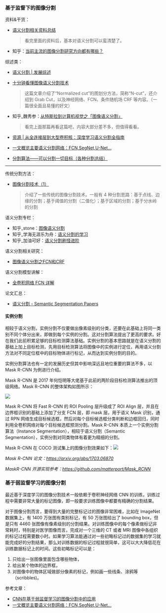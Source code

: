 

### 基于监督下的图像分割

资料&干货：

- [语义分割相关资料总结](https://zhuanlan.zhihu.com/p/41976717)
  > 看完里面的资料后，基本对语义分割可以蛮清楚了。

- 知乎：[当前主流的图像分割研究方向都有哪些？](https://www.zhihu.com/question/33599013)

综述类：

- [语义分割 | 发展综述](https://zhuanlan.zhihu.com/p/37618829)
- [十分钟看懂图像语义分割技术](https://www.leiphone.com/news/201705/YbRHBVIjhqVBP0X5.html)
  > 这篇文章介绍了“Normalized cut”的图划分方法，简称“N-cut”，还介绍到 Grab Cut，以及神经网络、FCN、条件随机场 CRF 等内容。（一篇很全面且易懂的好文）

- 知乎_魏秀参：[从特斯拉到计算机视觉之「图像语义分割」](https://zhuanlan.zhihu.com/p/21824299)
  > 看完上面那篇再看这篇吧，内容大部分差不多，但值得看看。

- [资源 | 从全连接层到大型卷积核：深度学习语义分割全指南](https://mp.weixin.qq.com/s?__biz=MzA3MzI4MjgzMw==&mid=2650728920&idx=4&sn=3c51fa0a95742d37222c3e16b77267ca&scene=21#wechat_redirect)
- [一文概览主要语义分割网络：FCN,SegNet,U-Net...](https://www.tinymind.cn/articles/410)
- [分割算法——可以分割一切目标（各种分割总结）](https://mp.weixin.qq.com/s/KcVKKsAyz-eVsyWR0Y812A)



---

传统分割方法：

- [图像分割技术（1）](https://blog.csdn.net/zizi7/article/details/50950494)

  > 介绍了一些传统的图像分割技术。一般有 4 种分割思路：基于点线、边缘的分割；基于阈值的分割（二值化）；基于区域的分割；基于分水岭的分割

语义分割专栏：

- 知乎_stone：[图像语义分割](https://zhuanlan.zhihu.com/c_197474183)
- 知乎_学海无涯乐为舟：[语义分割的学习](https://zhuanlan.zhihu.com/c_1008415414103203840)
- 知乎_加油可好：[语义分割刷怪进阶](https://zhuanlan.zhihu.com/c_156519173)

语义分割相关研究：

- [图像语义分割之FCN和CRF](https://blog.csdn.net/u012759136/article/details/52434826#t9)


语义分割模型讲解：

- [全卷积网络 FCN 详解](https://zhuanlan.zhihu.com/p/30195134)

论文汇总：

- [语义分割 - Semantic Segmentation Papers](https://www.aiuai.cn/aifarm62.html)



#### 实例分割

相较于语义分割，实例分割不仅要做出像素级别的分类，还要在此基础上将同一类别不同个体分出来，即做到每个实例的分割。这对分割算法提出了更高的要求。好在我们此前积累足够的目标检测算法基础。实例分割的基本思路就是在语义分割的基础上加上目标检测，先用目标检测算法将图像中的实例进行定位，再用语义分割方法对不同定位框中的目标物体进行标记，从而达到实例分割的目的。

实例分割算法也有一定的发展历史但其中影响深远且地位重要的算法不多，以 Mask R-CNN 为例进行介绍。

Mask R-CNN 是 2017 年何恺明等大佬基于此前的两阶段目标检测算法推出的顶级网络。Mask R-CNN 的整体架构如图所示：

![](http://p35l3ejfq.bkt.clouddn.com/20181031203911.png)

Mask R-CNN 将 Fast R-CNN 的 ROI Pooling 层升级成了 ROI Align 层，并且在边界框识别的基础上添加了分支 FCN 层，即 mask 层，用于语义 Mask 识别，通过 RPN 网络生成目标候选框，然后对每个目标候选框分类判断和边框回归，同时利用全卷积网络对每个目标候选框预测分割。Mask R-CNN 本质上一个实例分割算法（Instance Segmentation），相较于语义分割（Semantic Segmentation），实例分割对同类物体有着更为精细的分割。

Mask R-CNN 在 COCO 测试集上的图像分割效果如下：![](http://p35l3ejfq.bkt.clouddn.com/20181031204014.png)

*Mask R-CNN 论文：https://arxiv.org/abs/1703.06870*

*MaskR-CNN 开源实现参考：https://github.com/matterport/Mask_RCNN*



### 基于弱监督学习的图像分割

最近基于深度学习的图像分割技术一般依赖于卷积神经网络 CNN 的训练，训练过程中需要非常大量的标记图像，即一般要求训练图像中都要有精确的分割结果。

对于图像分割而言，要得到大量的完整标记过的图像非常困难，比如在 ImageNet 数据集上，有 1400 万张图有类别标记，有 50 万张图给出了 bounding box，但是只有 4460 张图像有像素级别的分割结果。对训练图像中的每个像素做标记非常耗时，特别是对医学图像而言，完成对一个三维的 CT 或者 MRI 图像中各组织的标记过程需要数小时。如果学习算法能通过对一些初略标记过的数据集的学习就能完成好的分割结果，那么对训练数据的标记过程就很简单，这可以大大降低花在训练数据标记上的时间。这些初略标记可以是：

1. 只给出一张图像里面包含哪些物体，
2. 给出某个物体的边界框，
3. 对图像中的物体区域做部分像素的标记，例如画一些线条、涂鸦等（scribbles)。



参考文章：

- [CNN在基于弱监督学习的图像分割中的应用](https://zhuanlan.zhihu.com/p/23811946)
- [一文概览主要语义分割网络：FCN,SegNet,U-Net...](https://www.tinymind.cn/articles/410)

